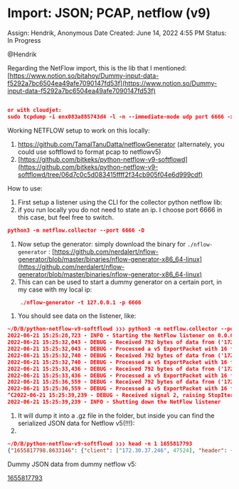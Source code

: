 # Import: JSON; PCAP, netflow (v9)

Assign: Hendrik, Anonymous
Date Created: June 14, 2022 4:55 PM
Status: In Progress

@Hendrik 

Regarding the NetFlow import, this is the lib that I mentioned: [https://www.notion.so/bitahoy/Dummy-input-data-f5292a7bc6504ea49afe7090147fd53f](https://www.notion.so/Dummy-input-data-f5292a7bc6504ea49afe7090147fd53f)

```json

or with cloudjet:
sudo tcpdump -i enx083a885743d4 -l -n --immediate-mode udp port 6666 -xxx
```

Working NETFLOW setup to work on this locally:

1. https://github.com/TamalTanuDatta/netflowGenerator (alternately, you could use softflowd to format pcap to netflowv5)
2. [https://github.com/bitkeks/python-netflow-v9-softflowd](https://github.com/bitkeks/python-netflow-v9-softflowd/tree/06d7c0c5d083415ffff2f34cb905f04e6d999cdf)

How to use:

1. First setup a listener using the CLI for the collector python netflow lib: 
2. if you run locally you do not need to state an ip. I choose port 6666 in this case, but feel free to switch.

```json
python3 -m netflow.collector --port 6666 -D
```

1. Now setup the generator: simply download the binary for `./nflow-generator` : [https://github.com/nerdalert/nflow-generator/blob/master/binaries/nflow-generator-x86_64-linux](https://github.com/nerdalert/nflow-generator/blob/master/binaries/nflow-generator-x86_64-linux)
2. This can can be used to start a dummy generator on a certain port, in my case with my local ip: 

```json
	./nflow-generator -t 127.0.0.1 -p 6666
```

1. You should see data on the listener, like:

```json
~/D/B/python-netflow-v9-softflowd ❯❯❯ python3 -m netflow.collector --port 6666 -D                                                                                                                      ✘ 2 master ◼
2022-06-21 15:25:28,723 - INFO - Starting the NetFlow listener on 0.0.0.0:6666
2022-06-21 15:25:32,043 - DEBUG - Received 792 bytes of data from ('172.30.37.246', 41961)
2022-06-21 15:25:32,043 - DEBUG - Processed a v5 ExportPacket with 16 flows.
2022-06-21 15:25:32,740 - DEBUG - Received 792 bytes of data from ('172.30.37.246', 41961)
2022-06-21 15:25:32,740 - DEBUG - Processed a v5 ExportPacket with 16 flows.
2022-06-21 15:25:33,436 - DEBUG - Received 792 bytes of data from ('172.30.37.246', 41961)
2022-06-21 15:25:33,436 - DEBUG - Processed a v5 ExportPacket with 16 flows.
2022-06-21 15:25:36,559 - DEBUG - Received 792 bytes of data from ('172.30.37.246', 41961)
2022-06-21 15:25:36,559 - DEBUG - Processed a v5 ExportPacket with 16 flows.
^C2022-06-21 15:25:39,239 - DEBUG - Received signal 2, raising StopIteration
2022-06-21 15:25:39,239 - INFO - Shutting down the NetFlow listener	
```

1. It will dump it into a .gz file in the folder, but inside you can find the serialized JSON data for Netflow v5(!!!):
2. 

```json
~/D/B/python-netflow-v9-softflowd ❯❯❯ head -n 1 1655817793                                                                                                                                                 master ◼
{"1655817798.8633146": {"client": ["172.30.37.246", 47524], "header": {"version": 5, "count": 16, "uptime": 1000, "timestamp": 1655817798, "timestamp_nano": 862798141, "sequence": 1, "engine_type": 1, "engine_id": 0, "sampling_interval": 0}, "flows": [{"IPV4_SRC_ADDR": 1879708682, "IPV4_DST_ADDR": 2887695882, "NEXT_HOP": 2898726657, "INPUT": 0, "OUTPUT": 0, "IN_PACKETS": 921, "IN_OCTETS": 919, "FIRST_SWITCHED": 389, "LAST_SWITCHED": 628, "SRC_PORT": 40, "DST_PORT": 80, "TCP_FLAGS": 0, "PROTO": 6, "TOS": 0, "SRC_AS": 19666, "DST_AS": 52270, "SRC_MASK": 3, "DST_MASK": 12}, {"IPV4_SRC_ADDR": 3232240650, "IPV4_DST_ADDR": 3389832714, "NEXT_HOP": 2898726657, "INPUT": 0, "OUTPUT": 0, "IN_PACKETS": 452, "IN_OCTETS": 13, "FIRST_SWITCHED": 702, "LAST_SWITCHED": 910, "SRC_PORT": 40, "DST_PORT": 443, "TCP_FLAGS": 0, "PROTO": 6, "TOS": 0, "SRC_AS": 59455, "DST_AS": 45777, "SRC_MASK":
```

Dummy JSON data from dummy netflow v5:

[1655817793](Import%20JSON;%20PCAP,%20netflow%20(v9)%2025b1eb9a906d4ec3ba941e9b8eb77998/1655817793.txt)